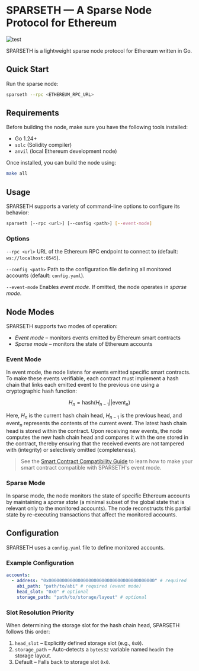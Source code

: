 # SPARSETH — A Sparse Node Protocol for Ethereum

![test](https://github.com/pslowak/sparseth/actions/workflows/go-test.yml/badge.svg)

SPARSETH is a lightweight sparse node protocol for Ethereum written in Go.

## Quick Start

Run the sparse node:

```bash
sparseth --rpc <ETHEREUM_RPC_URL>
```

## Requirements

Before building the node, make sure you have the following tools installed:
- Go 1.24+
- `solc` (Solidity compiler)
- `anvil` (local Ethereum development node)

Once installed, you can build the node using:

```bash
make all
```

## Usage

SPARSETH supports a variety of command-line options to configure its behavior:

```bash
sparseth [--rpc <url>] [--config <path>] [--event-mode]
```

### Options

`--rpc <url>` URL of the Ethereum RPC endpoint to connect to (default: `ws://localhost:8545`).

`--config <path>` Path to the configuration file defining all monitored accounts (default: `config.yaml`).

`--event-mode` Enables _event mode_. If omitted, the node operates in _sparse mode_.


## Node Modes

SPARSETH supports two modes of operation:
- _Event mode_ – monitors events emitted by Ethereum smart contracts
- _Sparse mode_ – monitors the state of Ethereum accounts

### Event Mode

In event mode, the node listens for events emitted specific smart contracts. To make these events verifiable, each
contract must implement a hash chain that links each emitted event to the previous one using a cryptographic hash 
function:

$$H_n = \mathrm{hash}(H_{n-1}||\mathrm{event}_n)$$

Here, $H_n$ is the current hash chain head, $H_{n-1}$ is the previous head, and $\mathrm{event}_n$ represents the 
contents of the current event. The latest hash chain head is stored within the contract. Upon receiving new events, the
node computes the new hash chain head and compares it with the one stored in the contract, thereby ensuring that the
received events are not tampered with (integrity) or selectively omitted (completeness).

> See the [Smart Contract Compatibility Guide](https://github.com/pslowak/sparseth/wiki/Smart-Contract-Compatibility-Guide) 
to learn how to make your smart contract compatible with SPARSETH's event mode.

### Sparse Mode

In sparse mode, the node monitors the state of specific Ethereum accounts by maintaining a _sparse state_ (a minimal
subset of the global state that is relevant only to the monitored accounts). The node reconstructs this partial state by 
re-executing transactions that affect the monitored accounts. 

## Configuration

SPARSETH uses a `config.yaml` file to define monitored accounts.

### Example Configuration

```yaml
accounts:
  - address: "0x0000000000000000000000000000000000000000" # required
    abi_path: "path/to/abi" # required (event mode)
    head_slot: "0x0" # optional
    storage_path: "path/to/storage/layout" # optional
```

### Slot Resolution Priority

When determining the storage slot for the hash chain head, SPARSETH follows this order:

1. `head_slot` – Explicitly defined storage slot (e.g., `0x0`).
2. `storage_path` – Auto-detects a `bytes32` variable named `head`in the storage layout.
3. Default – Falls back to storage slot `0x0`.
